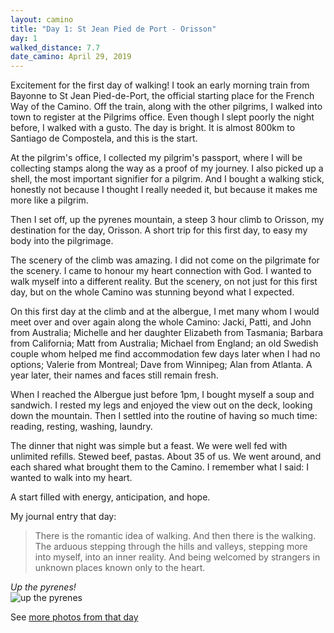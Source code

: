 ```yaml
---
layout: camino
title: "Day 1: St Jean Pied de Port - Orisson"
day: 1
walked_distance: 7.7
date_camino: April 29, 2019
---
```

Excitement for the first day of walking! I took an early morning train from Bayonne to St Jean Pied-de-Port, the official starting place for the French Way of the Camino. Off the train, along with the other pilgrims, I walked into town to register at the  Pilgrims office. Even though I slept poorly the night before, I walked with a gusto. The day is bright. It is almost 800km to Santiago de Compostela, and this is the start.

At the pilgrim's office, I collected my pilgrim's passport, where I will be collecting stamps along the way as a proof of my journey. I also picked up a shell, the most important signifier for a pilgrim. And I bought a walking stick, honestly not because I thought I really needed it, but because it makes me more like a pilgrim.

Then I set off, up the pyrenes mountain, a steep 3 hour climb to Orisson, my destination for the day, Orisson. A short trip for this first day, to easy my body into the pilgrimage.

The scenery of the climb was amazing. I did not come on the pilgrimate for the scenery. I came to honour my heart connection with God. I wanted to walk myself into a different reality. But the scenery, on not just for this first day, but on the whole Camino was stunning beyond what I expected. 

On this first day at the climb and at the albergue, I met many whom I would meet over and over again along the whole Camino: Jacki, Patti, and John from Australia; Michelle and her daughter Elizabeth from Tasmania; Barbara from California; Matt from Australia; Michael from England; an old Swedish couple whom helped me find accommodation few days later when I had no options; Valerie from Montreal; Dave from Winnipeg; Alan from Atlanta. A year later, their names and faces still remain fresh.  

When I reached the Albergue just before 1pm, I bought myself a soup and sandwich. I rested my legs and enjoyed the view out on the deck, looking down the mountain. Then I settled into the routine of having so much time: reading, resting, washing, laundry. 

The dinner that night was simple but a feast. We were well fed with unlimited refills. Stewed beef, pastas. About 35 of us. We went around, and each shared what brought them to the Camino. I remember what I said: I wanted to walk into my heart.

A start filled with energy, anticipation, and hope. 

My journal entry that day:
> There is the romantic idea of walking. And then there is the walking. The arduous stepping through the hills and valleys, stepping more into myself, into an inner reality. And being welcomed by strangers in unknown places known only to the heart.

*Up the pyrenes!*  
![up the pyrenes](https://lh3.googleusercontent.com/w1BiC5cj3t3FPCEebta2d6u6V3u3QG206RHx6dkW-pk7Zj0ZPPUxHdOHlQ2Z02mAgqO71njwk3a4nZyVyk20mLfwWnLreIboZiw7Hrj5N8VQjRgrExz0bheoWGw4VhCW2gxR65e-Q0_ah3fA76v4eSjDGm87VwiwQ9q84ZOO4p5o0Sm96pcb80qmXOAgCyHWvQorDjle_g0LJS_pdMZ1ZTMFjfCv-RA54DXZCqRAn7zzjXfGWfPVpGGuHVWEs1fRANzX3ID0XbHdxE3nUei0sbtcLU6wXmhxxc_Sl0C_DKmzS9qUWm7GMbf7eHZGLABjqhmYkq3Fk-4Oz_h3cO2IhGEJt0o0Ot1o1Vm8RE1F5z8CvBNJfsHvE7cJu_IaI9XD1Cf9bCrCWRS3ZkzB17xCMCXGLFEkwKP0ysCsuG4ZMicBkgSbdSYDBD0GbNaxBeWvhFrxy3_KnPc2V2WzKFrcqXWnzAqr_Dcawl4d1RC5lEp0BC3lghi2skuQQrmXOXFxSg4pzDaavjS4K1sobEp4SwPwqLZdVrG0FHSmnJIVP2_jHTlnxZiHNyhBzJ6yIkfkW5Csu30Z82SfZPfoua7OfJ-rSfGqeS-xFbjeXtkWpSGsItdVhvf8Tweeu6QJq9wJFQqCYwfzJAh4mK3ZJlVgCA7f9gEf4DvthTVy05FdzPOFqivGXvP0ivi5CtdaZ919Bu7cyuX8H5sEtYt9pbSFkjyF6GZOg-RJkMxDWiFCvi_o8ErSmf3SbiE=w1840-h1036-no)

See [more photos from that day](https://photos.google.com/share/AF1QipPyljXIRlugf-qKysv5MlNCjA8VTc4RYfn-Go4fqSlsEi8jdIPBxkzOaRJ5ZzkvoQ?key=elNFZkgtRVVtVnlGUTNLaXJQdlZON1lrYTd1ZldR)